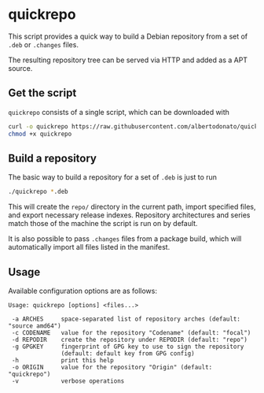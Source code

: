 # quickrepo

This script provides a quick way to build a Debian repository from a set of `.deb` or `.changes` files.

The resulting repository tree can be served via HTTP and added as a APT source.

## Get the script

`quickrepo` consists of a single script, which can be downloaded with

```bash
curl -o quickrepo https://raw.githubusercontent.com/albertodonato/quickrepo/master/quickrepo
chmod +x quickrepo
```

## Build a repository

The basic way to build a repository for a set of `.deb` is just to run

```bash
./quickrepo *.deb
```

This will create the `repo/` directory in the current path, import specified files, and export necessary release indexes.
Repository architectures and series match those of the machine the script is run on by default.

It is also possible to pass `.changes` files from a package build, which will automatically import all files listed in the manifest.

## Usage

Available configuration options are as follows:

```
Usage: quickrepo [options] <files...>

 -a ARCHES     space-separated list of repository arches (default: "source amd64")
 -c CODENAME   value for the repository "Codename" (default: "focal")
 -d REPODIR    create the repository under REPODIR (default: "repo")
 -g GPGKEY     fingerprint of GPG key to use to sign the repository
               (default: default key from GPG config)
 -h            print this help
 -o ORIGIN     value for the repository "Origin" (default: "quickrepo")
 -v            verbose operations
```
